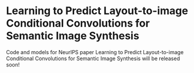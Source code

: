 # Learning to Predict Layout-to-image Conditional Convolutions for Semantic Image Synthesis

Code and models for NeurIPS paper Learning to Predict Layout-to-image Conditional Convolutions for Semantic Image Synthesis will be released soon!
